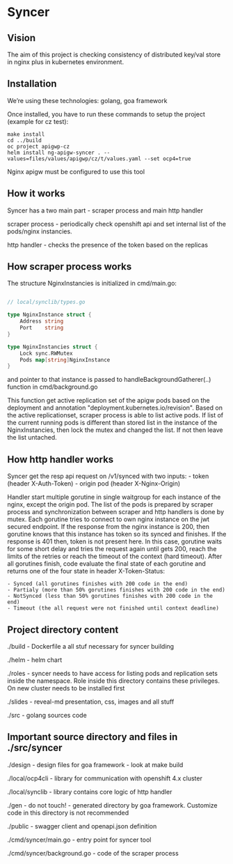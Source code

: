 # Syncer

## Vision

The aim of this project is checking consistency of distributed key/val store in nginx plus in kubernetes environment.


## Installation

We’re using these technologies: golang, goa framework

Once installed, you have to run these commands to setup the project (example for cz test):

```shell
make install
cd ../build
oc project apigwp-cz
helm install ng-apigw-syncer . --values=files/values/apigwp/cz/t/values.yaml --set ocp4=true
```

Nginx apigw must be configured to use this tool


## How it works

Syncer has a two main part - scraper process and main http handler

scraper process - periodically check openshift api and set internal list of the pods/nginx instancies.

http handler - checks the presence of the token based on the replicas


## How scraper process works

The structure NginxInstancies is initialized in cmd/main.go:

```go 

// local/synclib/types.go

type NginxInstance struct {
	Address string
	Port    string
}

type NginxInstancies struct {
	Lock sync.RWMutex
	Pods map[string]NginxInstance
}
```

and pointer to that instance is passed to handleBackgroundGatherer(..) function in cmd/background.go

This function get active replication set of the apigw pods based on the deployment and annotation "deployment.kubernetes.io/revision". Based on the active replicationset, scraper
process is able to list active pods. If list of the current running pods is different than stored list in the instance of the NginxInstancies, then lock the mutex and
changed the list. If not then leave the list untached.


## How http handler works 

Syncer get the resp api request on /v1/synced with two inputs:
    - token (header X-Auth-Token)
    - origin pod (header X-Nginx-Origin)

Handler start multiple gorutine in single waitgroup for each instance of the nginx, except the origin pod. The list of the pods is prepared by scraper process and synchronization
between scraper and http handlers is done by mutex. Each gorutine tries to connect to own nginx instance on the jwt secured endpoint. If the response from the nginx instance is 200, then gorutine knows that this instance has token so its synced and finishes. If the response is 401 then, token is not present here. In this case, gorutine waits for some short delay and tries
the request again until gets 200, reach the limits of the retries or reach the timeout of the context (hard timeout). After all gorutines finish, code evaluate the final state of each gorutine and returns one of the four state in header X-Token-Status:

    - Synced (all gorutines finishes with 200 code in the end)
    - Partialy (more than 50% gorutines finishes with 200 code in the end)
    - NotSynced (less than 50% gorutines finishes with 200 code in the end)
    - Timeout (the all request were not finished until context deadline)



## Project directory content

./build - Dockerfile a all stuf necessary for syncer building

./helm - helm chart

./roles - syncer needs to have access for listing pods and replication sets inside the namespace. Role inside this directory contains these privileges. On new cluster needs to be installed first

./slides - reveal-md presentation, css, images and all stuff

./src - golang sources code


## Important source directory and files in ./src/syncer

./design - design files for goa framework - look at make build

./local/ocp4cli - library for communication with openshift 4.x cluster

./local/synclib - library contains core logic of http handler

./gen - do not touch! - generated directory by goa framework. Customize code in this directory is not recommended

./public - swagger client and openapi.json definition

./cmd/syncer/main.go - entry point for syncer tool

./cmd/syncer/background.go - code of the scraper process